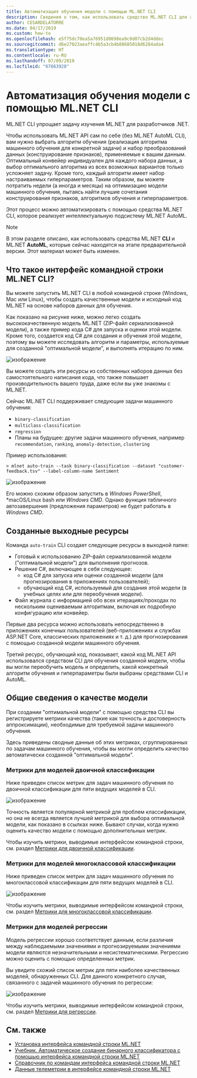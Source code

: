 ```yaml
---
title: Автоматизация обучения модели с помощью ML.NET CLI
description: Сведения о том, как использовать средство ML.NET CLI для автоматического обучения оптимальной модели из командной строки.
author: CESARDELATORRE
ms.date: 04/17/2019
ms.custom: how-to
ms.openlocfilehash: e5f75dc70ea5a76951d8698ea9c0d07cb2d4ddec
ms.sourcegitcommit: d6e27023aeaffc4b5a3cb4b88685018d6284ada4
ms.translationtype: HT
ms.contentlocale: ru-RU
ms.lasthandoff: 07/09/2019
ms.locfileid: "67663928"
---
```

# <a name="automate-model-training-with-the-mlnet-cli"></a>Автоматизация обучения модели с помощью ML.NET CLI

ML.NET CLI упрощает задачу изучения ML.NET для разработчиков .NET.

Чтобы использовать ML.NET API сам по себе (без ML.NET AutoML CLI), вам нужно выбрать алгоритм обучения (реализация алгоритма машинного обучения для конкретной задачи) и набор преобразований данных (конструирование признаков), применяемые к вашим данным. Оптимальный конвейер индивидуален для каждого набора данных, а выбор оптимального алгоритма из всех возможных вариантов только усложняет задачу. Кроме того, каждый алгоритм имеет набор настраиваемых гиперпараметров. Таким образом, вы можете потратить недели (а иногда и месяцы) на оптимизацию модели машинного обучения, пытаясь найти лучшие сочетания конструирования признаков, алгоритмов обучения и гиперпараметров.

Этот процесс можно автоматизировать с помощью средства ML.NET CLI, которое реализует интеллектуальную подсистему ML.NET AutoML.

> [!NOTE]
> В этом разделе описано, как использовать средства ML.NET **CLI** и ML.NET **AutoML**, которые сейчас находятся на этапе предварительной версии. Этот материал может быть изменен.

## <a name="what-is-the-mlnet-command-line-interface-cli"></a>Что такое интерфейс командной строки ML.NET CLI?

Вы можете запустить ML.NET CLI в любой командной строке (Windows, Mac или Linux), чтобы создать качественные модели и исходный код ML.NET на основе наборов данных для обучения.

Как показано на рисунке ниже, можно легко создать высококачественную модель ML.NET (ZIP-файл сериализованной модели), а также пример кода C# для запуска и оценки этой модели. Кроме того, создается код C# для создания и обучения этой модели, поэтому вы можете исследовать алгоритм и параметры, используемые для созданной "оптимальной модели", и выполнять итерацию по ним.

![изображение](media/automate-training-with-cli/cli-high-level-process.png "Ядро AutoML, работающее в программе командной строки ML.NET")

Вы можете создать эти ресурсы из собственных наборов данных без самостоятельного написания кода, что также повышает производительность вашего труда, даже если вы уже знакомы с ML.NET.

Сейчас ML.NET CLI поддерживает следующие задачи машинного обучения:

- `binary-classification`
- `multiclass-classification`
- `regression`
- Планы на будущее: другие задачи машинного обучения, например `recommendation`, `ranking`, `anomaly-detection`, `clustering`

Пример использования:

```console
> mlnet auto-train --task binary-classification --dataset "customer-feedback.tsv" --label-column-name Sentiment
```

![изображение](media/automate-training-with-cli/cli-model-generation.gif)

Его можно схожим образом запустить в *Windows PowerShell*, *macOS/Linux bash или *Windows CMD*. Однако функция табличного автозавершения (предложения параметров) не будет работать в *Windows CMD*.

## <a name="output-assets-generated"></a>Созданные выходные ресурсы

Команда `auto-train` CLI создает следующие ресурсы в выходной папке:

- Готовый к использованию ZIP-файл сериализованной модели ("оптимальной модели") для выполнения прогнозов.
- Решение C#, включающее в себя следующее:
  - код C# для запуска или оценки созданной модели (для прогнозирования в приложениях пользователей);
  - обучающий код C#, используемый для создания этой модели (в учебных целях или для переобучения модели).
- Файл журнала с информацией обо всех итерациях/проходах по нескольким оцениваемым алгоритмам, включая их подробную конфигурацию или конвейер.

Первые два ресурса можно использовать непосредственно в приложениях конечных пользователей (веб-приложениях и службах ASP.NET Core, классических приложениях и т. д.) для прогнозирования с помощью созданной модели машинного обучения.

Третий ресурс, обучающий код, показывает, какой код ML.NET API использовался средством CLI для обучения созданной модели, чтобы вы могли переобучить модель и определить, какой конкретный алгоритм обучения и гиперпараметры были выбраны средствами CLI и AutoML.

## <a name="understanding-the-quality-of-the-model"></a>Общие сведения о качестве модели

При создании "оптимальной модели" с помощью средства CLI вы регистрируете метрики качества (такие как точность и достоверность аппроксимации), необходимые для требуемой задачи машинного обучения.

Здесь приведены сводные данные об этих метриках, сгруппированных по задачам машинного обучения, чтобы вы могли определить качество автоматически созданной "оптимальной модели".

### <a name="metrics-for-binary-classification-models"></a>Метрики для моделей двоичной классификации

Ниже приведен список метрик для задач машинного обучения по двоичной классификации для пяти ведущих моделей в CLI.

![изображение](media/automate-training-with-cli/cli-binary-classification-metrics.png)

Точность является популярной метрикой для проблем классификации, но она не всегда является лучшей метрикой для выбора оптимальной модели, как показано в ссылках ниже. Бывают случаи, когда нужно оценить качество модели с помощью дополнительных метрик.

Чтобы изучить метрики, выводимые интерфейсом командной строки, см. раздел [Метрики для двоичной классификации](resources/metrics.md#metrics-for-binary-classification).

### <a name="metrics-for-multi-class-classification-models"></a>Метрики для моделей многоклассовой классификации

Ниже приведен список метрик для задач машинного обучения по многоклассовой классификации для пяти ведущих моделей в CLI.

![изображение](media/automate-training-with-cli/cli-multiclass-classification-metrics.png)

Чтобы изучить метрики, выводимые интерфейсом командной строки, см. раздел [Метрики для многоклассовой классификации](resources/metrics.md#metrics-for-multi-class-classification).

### <a name="metrics-for-regression-models"></a>Метрики для моделей регрессии

Модель регрессии хорошо соответствует данным, если различия между наблюдаемыми значениями и прогнозируемыми значениями модели являются незначительными и несистематическими. Регрессию можно оценить с помощью определенных метрик.

Вы увидите схожий список метрик для пяти наиболее качественных моделей, обнаруженных CLI. Для данного конкретного случая, связанного с задачей машинного обучения по регрессии:

![изображение](media/automate-training-with-cli/cli-regression-metrics.png)

Чтобы изучить метрики, выводимые интерфейсом командной строки, см. раздел [Метрики для регрессии](resources/metrics.md#metrics-for-regression).

## <a name="see-also"></a>См. также

- [Установка интерфейса командной строки ML.NET](how-to-guides/install-ml-net-cli.md)
- [Учебник. Автоматическое создание бинарного классификатора с помощью интерфейса командной строки ML.NET](tutorials/mlnet-cli.md)
- [Справочник по командам интерфейса командной строки ML.NET](reference/ml-net-cli-reference.md)
- [Данные телеметрии в интерфейсе командной строки ML.NET](resources/ml-net-cli-telemetry.md)
